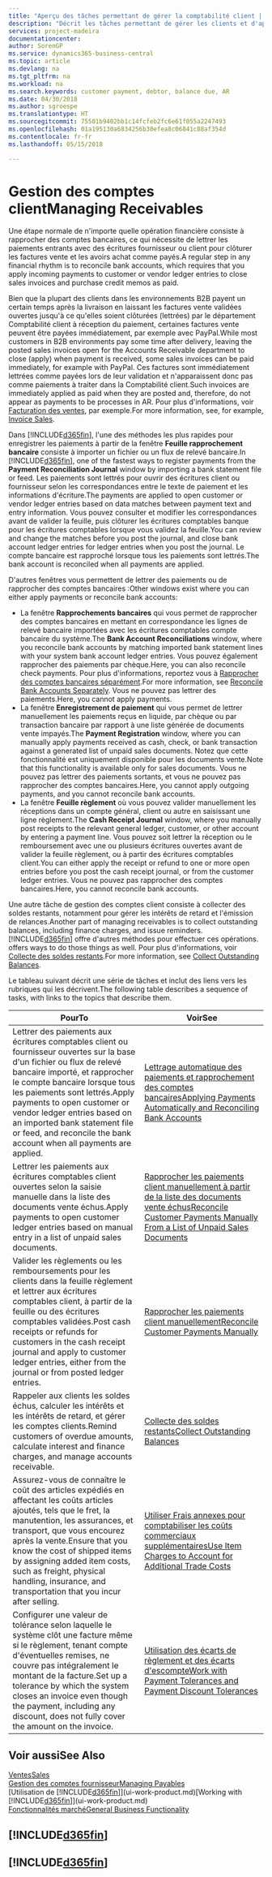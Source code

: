 ```yaml
---
title: "Aperçu des tâches permettant de gérer la comptabilité client | Microsoft Docs"
description: "Décrit les tâches permettant de gérer les clients et d'appliquer les paiements aux écritures comptables client ou fournisseur."
services: project-madeira
documentationcenter: 
author: SorenGP
ms.service: dynamics365-business-central
ms.topic: article
ms.devlang: na
ms.tgt_pltfrm: na
ms.workload: na
ms.search.keywords: customer payment, debtor, balance due, AR
ms.date: 04/30/2018
ms.author: sgroespe
ms.translationtype: HT
ms.sourcegitcommit: 75501b9402bb1c14fcfeb2fc6e61f055a2247493
ms.openlocfilehash: 01a195130a6834256b30efea8c06841c88af354d
ms.contentlocale: fr-fr
ms.lasthandoff: 05/15/2018

---
```

# <a name="managing-receivables"></a><span data-ttu-id="f5bf0-103">Gestion des comptes client</span><span class="sxs-lookup"><span data-stu-id="f5bf0-103">Managing Receivables</span></span>
<span data-ttu-id="f5bf0-104">Une étape normale de n'importe quelle opération financière consiste à rapprocher des comptes bancaires, ce qui nécessite de lettrer les paiements entrants avec des écritures fournisseur ou client pour clôturer les factures vente et les avoirs achat comme payés.</span><span class="sxs-lookup"><span data-stu-id="f5bf0-104">A regular step in any financial rhythm is to reconcile bank accounts, which requires that you apply incoming payments to customer or vendor ledger entries to close sales invoices and purchase credit memos as paid.</span></span>

<span data-ttu-id="f5bf0-105">Bien que la plupart des clients dans les environnements B2B payent un certain temps après la livraison en laissant les factures vente validées ouvertes jusqu'à ce qu'elles soient clôturées (lettrées) par le département Comptabilité client à réception du paiement, certaines factures vente peuvent être payées immédiatement, par exemple avec PayPal.</span><span class="sxs-lookup"><span data-stu-id="f5bf0-105">While most customers in B2B environments pay some time after delivery, leaving the posted sales invoices open for the Accounts Receivable department to close (apply) when payment is received, some sales invoices can be paid immediately, for example with PayPal.</span></span> <span data-ttu-id="f5bf0-106">Ces factures sont immédiatement lettrées comme payées lors de leur validation et n'apparaissent donc pas comme paiements à traiter dans la Comptabilité client.</span><span class="sxs-lookup"><span data-stu-id="f5bf0-106">Such invoices are immediately applied as paid when they are posted and, therefore, do not appear as payments to be processes in AR.</span></span> <span data-ttu-id="f5bf0-107">Pour plus d'informations, voir [Facturation des ventes](sales-how-invoice-sales.md), par exemple.</span><span class="sxs-lookup"><span data-stu-id="f5bf0-107">For more information, see, for example, [Invoice Sales](sales-how-invoice-sales.md).</span></span>  

<span data-ttu-id="f5bf0-108">Dans [!INCLUDE[d365fin](includes/d365fin_md.md)], l'une des méthodes les plus rapides pour enregistrer les paiements à partir de la fenêtre **Feuille rapprochement bancaire** consiste à importer un fichier ou un flux de relevé bancaire.</span><span class="sxs-lookup"><span data-stu-id="f5bf0-108">In [!INCLUDE[d365fin](includes/d365fin_md.md)], one of the fastest ways to register payments from the **Payment Reconciliation Journal** window by importing a bank statement file or feed.</span></span> <span data-ttu-id="f5bf0-109">Les paiements sont lettrés pour ouvrir des écritures client ou fournisseur selon les correspondances entre le texte de paiement et les informations d'écriture.</span><span class="sxs-lookup"><span data-stu-id="f5bf0-109">The payments are applied to open customer or vendor ledger entries based on data matches between payment text and entry information.</span></span> <span data-ttu-id="f5bf0-110">Vous pouvez consulter et modifier les correspondances avant de valider la feuille, puis clôturer les écritures comptables banque pour les écritures comptables lorsque vous validez la feuille.</span><span class="sxs-lookup"><span data-stu-id="f5bf0-110">You can review and change the matches before you post the journal, and close bank account ledger entries for ledger entries when you post the journal.</span></span> <span data-ttu-id="f5bf0-111">Le compte bancaire est rapproché lorsque tous les paiements sont lettrés.</span><span class="sxs-lookup"><span data-stu-id="f5bf0-111">The bank account is reconciled when all payments are applied.</span></span>

<span data-ttu-id="f5bf0-112">D'autres fenêtres vous permettent de lettrer des paiements ou de rapprocher des comptes bancaires :</span><span class="sxs-lookup"><span data-stu-id="f5bf0-112">Other windows exist where you can either apply payments or reconcile bank accounts:</span></span>

* <span data-ttu-id="f5bf0-113">La fenêtre **Rapprochements bancaires** qui vous permet de rapprocher des comptes bancaires en mettant en correspondance les lignes de relevé bancaire importées avec les écritures comptables compte bancaire du système.</span><span class="sxs-lookup"><span data-stu-id="f5bf0-113">The **Bank Account Reconciliations** window, where you reconcile bank accounts by matching imported bank statement lines with your system bank account ledger entries.</span></span> <span data-ttu-id="f5bf0-114">Vous pouvez également rapprocher des paiements par chèque.</span><span class="sxs-lookup"><span data-stu-id="f5bf0-114">Here, you can also reconcile check payments.</span></span> <span data-ttu-id="f5bf0-115">Pour plus d'informations, reportez vous à [Rapprocher des comptes bancaires séparément](bank-how-reconcile-bank-accounts-separately.md).</span><span class="sxs-lookup"><span data-stu-id="f5bf0-115">For more information, see [Reconcile Bank Accounts Separately](bank-how-reconcile-bank-accounts-separately.md).</span></span> <span data-ttu-id="f5bf0-116">Vous ne pouvez pas lettrer des paiements.</span><span class="sxs-lookup"><span data-stu-id="f5bf0-116">Here, you cannot apply payments.</span></span>
* <span data-ttu-id="f5bf0-117">La fenêtre **Enregistrement de paiement** qui vous permet de lettrer manuellement les paiements reçus en liquide, par chèque ou par transaction bancaire par rapport à une liste générée de documents vente impayés.</span><span class="sxs-lookup"><span data-stu-id="f5bf0-117">The **Payment Registration** window, where you can manually apply payments received as cash, check, or bank transaction against a generated list of unpaid sales documents.</span></span> <span data-ttu-id="f5bf0-118">Notez que cette fonctionnalité est uniquement disponible pour les documents vente.</span><span class="sxs-lookup"><span data-stu-id="f5bf0-118">Note that this functionality is available only for sales documents.</span></span> <span data-ttu-id="f5bf0-119">Vous ne pouvez pas lettrer des paiements sortants, et vous ne pouvez pas rapprocher des comptes bancaires.</span><span class="sxs-lookup"><span data-stu-id="f5bf0-119">Here, you cannot apply outgoing payments, and you cannot reconcile bank accounts.</span></span>
* <span data-ttu-id="f5bf0-120">La fenêtre **Feuille règlement** où vous pouvez valider manuellement les réceptions dans un compte général, client ou autre en saisissant une ligne règlement.</span><span class="sxs-lookup"><span data-stu-id="f5bf0-120">The **Cash Receipt Journal** window, where you manually post receipts to the relevant general ledger, customer, or other account by entering a payment line.</span></span> <span data-ttu-id="f5bf0-121">Vous pouvez soit lettrer la réception ou le remboursement avec une ou plusieurs écritures ouvertes avant de valider la feuille règlement, ou à partir des écritures comptables client.</span><span class="sxs-lookup"><span data-stu-id="f5bf0-121">You can either apply the receipt or refund to one or more open entries before you post the cash receipt journal, or from the customer ledger entries.</span></span> <span data-ttu-id="f5bf0-122">Vous ne pouvez pas rapprocher des comptes bancaires.</span><span class="sxs-lookup"><span data-stu-id="f5bf0-122">Here, you cannot reconcile bank accounts.</span></span>  

<span data-ttu-id="f5bf0-123">Une autre tâche de gestion des comptes client consiste à collecter des soldes restants, notamment pour gérer les intérêts de retard et l'émission de relances.</span><span class="sxs-lookup"><span data-stu-id="f5bf0-123">Another part of managing receivables is to collect outstanding balances, including finance charges, and issue reminders.</span></span> [!INCLUDE[d365fin](includes/d365fin_md.md)]<span data-ttu-id="f5bf0-124"> offre d'autres méthodes pour effectuer ces opérations.</span><span class="sxs-lookup"><span data-stu-id="f5bf0-124"> offers ways to do those things as well.</span></span> <span data-ttu-id="f5bf0-125">Pour plus d'informations, voir [Collecte des soldes restants](receivables-collect-outstanding-balances.md).</span><span class="sxs-lookup"><span data-stu-id="f5bf0-125">For more information, see [Collect Outstanding Balances](receivables-collect-outstanding-balances.md).</span></span>  

<span data-ttu-id="f5bf0-126">Le tableau suivant décrit une série de tâches et inclut des liens vers les rubriques qui les décrivent.</span><span class="sxs-lookup"><span data-stu-id="f5bf0-126">The following table describes a sequence of tasks, with links to the topics that describe them.</span></span>  

| <span data-ttu-id="f5bf0-127">Pour</span><span class="sxs-lookup"><span data-stu-id="f5bf0-127">To</span></span> | <span data-ttu-id="f5bf0-128">Voir</span><span class="sxs-lookup"><span data-stu-id="f5bf0-128">See</span></span> |
| --- | --- |
| <span data-ttu-id="f5bf0-129">Lettrer des paiements aux écritures comptables client ou fournisseur ouvertes sur la base d'un fichier ou flux de relevé bancaire importé, et rapprocher le compte bancaire lorsque tous les paiements sont lettrés.</span><span class="sxs-lookup"><span data-stu-id="f5bf0-129">Apply payments to open customer or vendor ledger entries based on an imported bank statement file or feed, and reconcile the bank account when all payments are applied.</span></span> |[<span data-ttu-id="f5bf0-130">Lettrage automatique des paiements et rapprochement des comptes bancaires</span><span class="sxs-lookup"><span data-stu-id="f5bf0-130">Applying Payments Automatically and Reconciling Bank Accounts</span></span>](receivables-apply-payments-auto-reconcile-bank-accounts.md) |
| <span data-ttu-id="f5bf0-131">Lettrer les paiements aux écritures comptables client ouvertes selon la saisie manuelle dans la liste des documents vente échus.</span><span class="sxs-lookup"><span data-stu-id="f5bf0-131">Apply payments to open customer ledger entries based on manual entry in a list of unpaid sales documents.</span></span> |[<span data-ttu-id="f5bf0-132">Rapprocher les paiements client manuellement à partir de la liste des documents vente échus</span><span class="sxs-lookup"><span data-stu-id="f5bf0-132">Reconcile Customer Payments Manually From a List of Unpaid Sales Documents</span></span>](receivables-how-reconcile-customer-payments-list-unpaid-sales-documents.md) |
| <span data-ttu-id="f5bf0-133">Valider les règlements ou les remboursements pour les clients dans la feuille règlement et lettrer aux écritures comptables client, à partir de la feuille ou des écritures comptables validées.</span><span class="sxs-lookup"><span data-stu-id="f5bf0-133">Post cash receipts or refunds for customers in the cash receipt journal and apply to customer ledger entries, either from the journal or from posted ledger entries.</span></span> |[<span data-ttu-id="f5bf0-134">Rapprocher les paiements client manuellement</span><span class="sxs-lookup"><span data-stu-id="f5bf0-134">Reconcile Customer Payments Manually</span></span>](receivables-how-apply-sales-transactions-manually.md) |
| <span data-ttu-id="f5bf0-135">Rappeler aux clients les soldes échus, calculer les intérêts et les intérêts de retard, et gérer les comptes clients.</span><span class="sxs-lookup"><span data-stu-id="f5bf0-135">Remind customers of overdue amounts, calculate interest and finance charges, and manage accounts receivable.</span></span> |[<span data-ttu-id="f5bf0-136">Collecte des soldes restants</span><span class="sxs-lookup"><span data-stu-id="f5bf0-136">Collect Outstanding Balances</span></span>](receivables-collect-outstanding-balances.md) |
|<span data-ttu-id="f5bf0-137">Assurez-vous de connaître le coût des articles expédiés en affectant les coûts articles ajoutés, tels que le fret, la manutention, les assurances, et transport, que vous encourez après la vente.</span><span class="sxs-lookup"><span data-stu-id="f5bf0-137">Ensure that you know the cost of shipped items by assigning added item costs, such as freight, physical handling, insurance, and transportation that you incur after selling.</span></span>|[<span data-ttu-id="f5bf0-138">Utiliser Frais annexes pour comptabiliser les coûts commerciaux supplémentaires</span><span class="sxs-lookup"><span data-stu-id="f5bf0-138">Use Item Charges to Account for Additional Trade Costs</span></span>](payables-how-assign-item-charges.md)|
|<span data-ttu-id="f5bf0-139">Configurer une valeur de tolérance selon laquelle le système clôt une facture même si le règlement, tenant compte d'éventuelles remises, ne couvre pas intégralement le montant de la facture.</span><span class="sxs-lookup"><span data-stu-id="f5bf0-139">Set up a tolerance by which the system closes an invoice even though the payment, including any discount, does not fully cover the amount on the invoice.</span></span>|[<span data-ttu-id="f5bf0-140">Utilisation des écarts de règlement et des écarts d'escompte</span><span class="sxs-lookup"><span data-stu-id="f5bf0-140">Work with Payment Tolerances and Payment Discount Tolerances</span></span>](finance-payment-tolerance-and-payment-discount-tolerance.md)|
## <a name="see-also"></a><span data-ttu-id="f5bf0-141">Voir aussi</span><span class="sxs-lookup"><span data-stu-id="f5bf0-141">See Also</span></span>
[<span data-ttu-id="f5bf0-142">Ventes</span><span class="sxs-lookup"><span data-stu-id="f5bf0-142">Sales</span></span>](sales-manage-sales.md)  
[<span data-ttu-id="f5bf0-143">Gestion des comptes fournisseur</span><span class="sxs-lookup"><span data-stu-id="f5bf0-143">Managing Payables</span></span>](payables-manage-payables.md)  
<span data-ttu-id="f5bf0-144">[Utilisation de [!INCLUDE[d365fin](includes/d365fin_md.md)]](ui-work-product.md)</span><span class="sxs-lookup"><span data-stu-id="f5bf0-144">[Working with [!INCLUDE[d365fin](includes/d365fin_md.md)]](ui-work-product.md)</span></span>  
[<span data-ttu-id="f5bf0-145">Fonctionnalités marché</span><span class="sxs-lookup"><span data-stu-id="f5bf0-145">General Business Functionality</span></span>](ui-across-business-areas.md)

## [!INCLUDE[d365fin](includes/free_trial_md.md)]  
## [!INCLUDE[d365fin](includes/training_link_md.md)]

